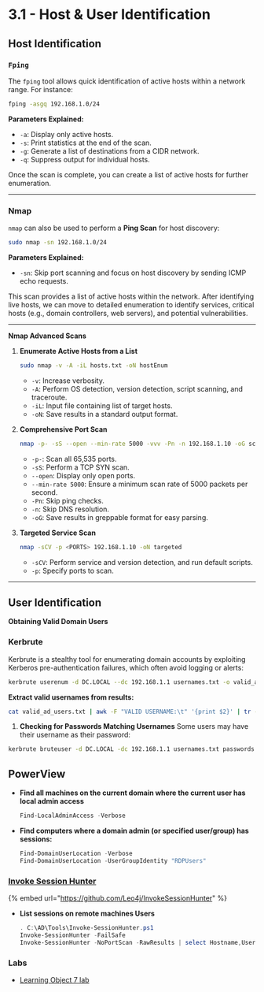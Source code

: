 # 3.1 - Host & User Identification

## **Host Identification** <a href="#host-identification" id="host-identification"></a>

### **`Fping`** <a href="#fping" id="fping"></a>

The `fping` tool allows quick identification of active hosts within a network range. For instance:

```bash
fping -asgq 192.168.1.0/24
```

**Parameters Explained:**

* `-a`: Display only active hosts.
* `-s`: Print statistics at the end of the scan.
* `-g`: Generate a list of destinations from a CIDR network.
* `-q`: Suppress output for individual hosts.

Once the scan is complete, you can create a list of active hosts for further enumeration.

***

### **Nmap** <a href="#nmap" id="nmap"></a>

`nmap` can also be used to perform a **Ping Scan** for host discovery:

```bash
sudo nmap -sn 192.168.1.0/24
```

**Parameters Explained:**

* `-sn`: Skip port scanning and focus on host discovery by sending ICMP echo requests.

This scan provides a list of active hosts within the network. After identifying live hosts, we can move to detailed enumeration to identify services, critical hosts (e.g., domain controllers, web servers), and potential vulnerabilities.

***

**Nmap Advanced Scans**

1.  **Enumerate Active Hosts from a List**

    ```bash
    sudo nmap -v -A -iL hosts.txt -oN hostEnum
    ```

    * `-v`: Increase verbosity.
    * `-A`: Perform OS detection, version detection, script scanning, and traceroute.
    * `-iL`: Input file containing list of target hosts.
    * `-oN`: Save results in a standard output format.
2.  **Comprehensive Port Scan**

    ```bash
    nmap -p- -sS --open --min-rate 5000 -vvv -Pn -n 192.168.1.10 -oG scanPorts
    ```

    * `-p-`: Scan all 65,535 ports.
    * `-sS`: Perform a TCP SYN scan.
    * `--open`: Display only open ports.
    * `--min-rate 5000`: Ensure a minimum scan rate of 5000 packets per second.
    * `-Pn`: Skip ping checks.
    * `-n`: Skip DNS resolution.
    * `-oG`: Save results in greppable format for easy parsing.
3.  **Targeted Service Scan**

    ```bash
    nmap -sCV -p <PORTS> 192.168.1.10 -oN targeted
    ```

    * `-sCV`: Perform service and version detection, and run default scripts.
    * `-p`: Specify ports to scan.

***

## **User Identification** <a href="#user-identification" id="user-identification"></a>

**Obtaining Valid Domain Users**

### **Kerbrute**

Kerbrute is a stealthy tool for enumerating domain accounts by exploiting Kerberos pre-authentication failures, which often avoid logging or alerts:

```bash
kerbrute userenum -d DC.LOCAL --dc 192.168.1.1 usernames.txt -o valid_ad_users.txt
```

**Extract valid usernames from results:**

```bash
cat valid_ad_users.txt | awk -F "VALID USERNAME:\t" '{print $2}' | tr -d ' ' | sed '/^$/d' | awk -F '@' '{print $1}' | tee users.txt
```

1. **Checking for Passwords Matching Usernames** Some users may have their username as their password:

```bash
kerbrute bruteuser -d DC.LOCAL -dc 192.168.1.1 usernames.txt passwords.txt
```

## PowerView

*   **Find all machines on the current domain where the current user has local admin access**

    ```powershell
    Find-LocalAdminAccess -Verbose
    ```
*   **Find computers where a domain admin (or specified user/group) has sessions:**

    ```powershell
    Find-DomainUserLocation -Verbose
    Find-DomainUserLocation -UserGroupIdentity "RDPUsers"
    ```



### [Invoke Session Hunter](https://github.com/Leo4j/InvokeSessionHunter)

{% embed url="https://github.com/Leo4j/InvokeSessionHunter" %}

*   **List sessions on remote machines Users**

    ```powershell
    . C:\AD\Tools\Invoke-SessionHunter.ps1
    Invoke-SessionHunter -FailSafe
    Invoke-SessionHunter -NoPortScan -RawResults | select Hostname,UserSession,Access
    ```

### Labs

* [Learning Object 7 lab](../lab/7-lo-7.md)
